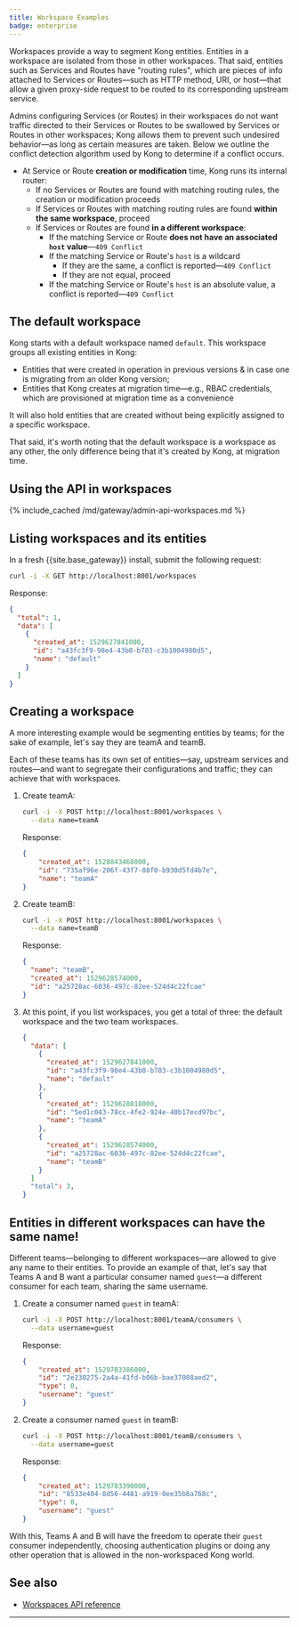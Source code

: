 ```yaml
---
title: Workspace Examples
badge: enterprise
---
```


Workspaces provide a way to segment Kong entities. Entities in a workspace
are isolated from those in other workspaces. That said, entities
such as Services and Routes have "routing rules", which are pieces of info
attached to Services or Routes—such as HTTP method, URI, or host—that allow a
given proxy-side request to be routed to its corresponding upstream service.

Admins configuring Services (or Routes) in their workspaces do not want traffic
directed to their Services or Routes to be swallowed by Services or Routes in other
workspaces; Kong allows them to prevent such undesired behavior—as long as
certain measures are taken. Below we outline the conflict detection algorithm
used by Kong to determine if a conflict occurs.

* At Service or Route **creation or modification** time, Kong runs its internal
router:
  - If no Services or Routes are found with matching routing rules, the creation
  or modification proceeds
  - If Services or Routes with matching routing rules are found **within the same
  workspace**, proceed
  - If Services or Routes are found **in a different workspace**:
    * If the matching Service or Route **does not have an associated
      `host` value**—`409 Conflict`
    * If the matching Service or Route's `host` is a wildcard
      - If they are the same, a conflict is reported—`409 Conflict`
      - If they are not equal, proceed
    * If the matching Service or Route's `host` is an absolute value, a
      conflict is reported—`409 Conflict`

## The default workspace

Kong starts with a default workspace named `default`. This workspace
groups all existing entities in Kong:

- Entities that were created in operation in previous versions &amp; in case
one is migrating from an older Kong version;
- Entities that Kong creates at migration time—e.g., RBAC credentials, which
are provisioned at migration time as a convenience

It will also hold entities that are created without being explicitly assigned to
a specific workspace.

That said, it's worth noting that the default workspace is a workspace as any
other, the only difference being that it's created by Kong, at migration time.

## Using the API in workspaces

{% include_cached /md/gateway/admin-api-workspaces.md %}

## Listing workspaces and its entities

In a fresh {{site.base_gateway}} install, submit the
following request:

```sh
curl -i -X GET http://localhost:8001/workspaces
```

Response:
```json
{
  "total": 1,
  "data": [
    {
      "created_at": 1529627841000,
      "id": "a43fc3f9-98e4-43b0-b703-c3b1004980d5",
      "name": "default"
    }
  ]
}
```

## Creating a workspace

A more interesting example would be segmenting entities by teams; for the sake of
example, let's say they are teamA and teamB.

Each of these teams has its own set of entities—say, upstream services and
routes—and want to segregate their configurations and traffic; they can
achieve that with workspaces.


1. Create teamA:

    ```sh
    curl -i -X POST http://localhost:8001/workspaces \
      --data name=teamA
    ```

    Response:
    ```json
    {
        "created_at": 1528843468000,
        "id": "735af96e-206f-43f7-88f0-b930d5fd4b7e",
        "name": "teamA"
    }
    ```

1. Create teamB:

    ```sh
    curl -i -X POST http://localhost:8001/workspaces \
      --data name=teamB
    ```

    Response:
    ```json
    {
      "name": "teamB",
      "created_at": 1529628574000,
      "id": "a25728ac-6036-497c-82ee-524d4c22fcae"
    }
    ```

1. At this point, if you list workspaces, you get a total of three: 
the default workspace and the two team workspaces.

    ```json
    {
      "data": [
        {
          "created_at": 1529627841000,
          "id": "a43fc3f9-98e4-43b0-b703-c3b1004980d5",
          "name": "default"
        },
        {
          "created_at": 1529628818000,
          "id": "5ed1c043-78cc-4fe2-924e-40b17ecd97bc",
          "name": "teamA"
        },
        {
          "created_at": 1529628574000,
          "id": "a25728ac-6036-497c-82ee-524d4c22fcae",
          "name": "teamB"
        }
      ]
      "total": 3,
    }

    ```

## Entities in different workspaces can have the same name!

Different teams—belonging to different workspaces—are allowed to give any
name to their entities. To provide an example of that, let's say that Teams A and
B want a particular consumer named `guest`—a different consumer for each
team, sharing the same username.

1. Create a consumer named `guest` in teamA:

    ```sh
    curl -i -X POST http://localhost:8001/teamA/consumers \
      --data username=guest
    ```

    Response:
    ```json
    {
        "created_at": 1529703386000,
        "id": "2e230275-2a4a-41fd-b06b-bae37008aed2",
        "type": 0,
        "username": "guest"
    }
    ```


1. Create a consumer named `guest` in teamB:
    ```sh
    curl -i -X POST http://localhost:8001/teamB/consumers \
      --data username=guest
    ```

    Response:
    ```json
    {
        "created_at": 1529703390000,
        "id": "8533e404-8d56-4481-a919-0ee35b8a768c",
        "type": 0,
        "username": "guest"
    }
    ```

With this, Teams A and B will have the freedom to operate their `guest`
consumer independently, choosing authentication plugins or doing any other
operation that is allowed in the non-workspaced Kong world.

## See also

* [Workspaces API reference](/gateway/api/admin-ee/latest/#/Workspaces)

---

[services]: /gateway/{{page.release}}/admin-api/#service-object
